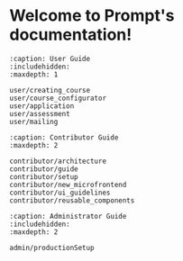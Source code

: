 <!--
Prompt documentation master file, created by sphinx-quickstart on Tue Jan 28 17:14:36 2025.
You can adapt this file completely to your liking, but it should at least
contain the root `toctree` directive.
-->

# Welcome to Prompt's documentation!

```{toctree}
:caption: User Guide
:includehidden:
:maxdepth: 1

user/creating_course
user/course_configurator
user/application
user/assessment
user/mailing

```

```{toctree}
:caption: Contributor Guide
:maxdepth: 2

contributor/architecture
contributor/guide
contributor/setup
contributor/new_microfrontend
contributor/ui_guidelines
contributor/reusable_components
```

```{toctree}
:caption: Administrator Guide
:includehidden:
:maxdepth: 2

admin/productionSetup
```
